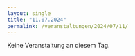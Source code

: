 ```yaml
---
layout: single
title: "11.07.2024"
permalink: /veranstaltungen/2024/07/11/
---
```


Keine Veranstaltung an diesem Tag.
